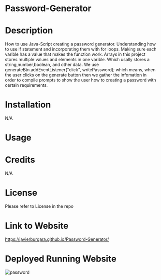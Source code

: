 # Password-Generator

# Description 
How to use Java-Script creating a password generator. Understanding how to use if statement and incorporating them with for loops. Making sure each varible has a value that makes the function work. Arrays in this project stores multiple values and elements in one varible. Which usally stores a string,number,boolean, and other data. We use generateBtn.addEventListener("click", writePassword); which means, when the user clicks on the generate button then we gather the infomation in order to compile prompts to show the user how to  creating a password with certain requirements.

# Installation
N/A

# Usage

# Credits
N/A

# License
Please refer to License in the repo

# Link to Website
https://javierburgara.github.io/Password-Generator/
# Deployed Running Website
![password](https://github.com/JavierBurgara/Password-Generator/assets/135621096/df6431a8-1b1b-492c-9c5b-8a9a42927894)
